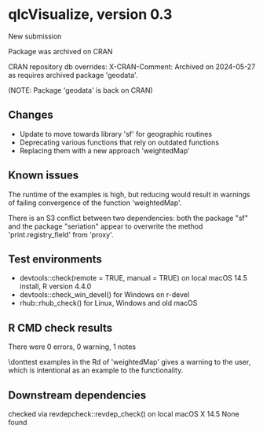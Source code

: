 # qlcVisualize, version 0.3

  New submission
  
  Package was archived on CRAN
  
  CRAN repository db overrides:
    X-CRAN-Comment: Archived on 2024-05-27 as requires archived package
      'geodata'.
      
  (NOTE: Package 'geodata' is back on CRAN)

## Changes

- Update to move towards library 'sf' for geographic routines
- Deprecating various functions that rely on outdated functions
- Replacing them with a new approach 'weightedMap'

## Known issues

The runtime of the examples is high, but reducing would result in warnings 
of failing convergence of the function 'weightedMap'.

There is an S3 conflict between two dependencies: both the package "sf" and
the package "seriation" appear to overwrite the method 'print.registry_field'
from 'proxy'.

## Test environments

- devtools::check(remote = TRUE, manual = TRUE) on local macOS 14.5 install, R version 4.4.0
- devtools::check_win_devel() for Windows on r-devel
- rhub::rhub_check() for Linux, Windows and old macOS

## R CMD check results

There were 0 errors, 0 warning, 1 notes

\donttest examples in the Rd of 'weightedMap' gives a warning to the user, 
which is intentional as an example to the functionality.

## Downstream dependencies

checked via revdepcheck::revdep_check() on local macOS X 14.5
None found

